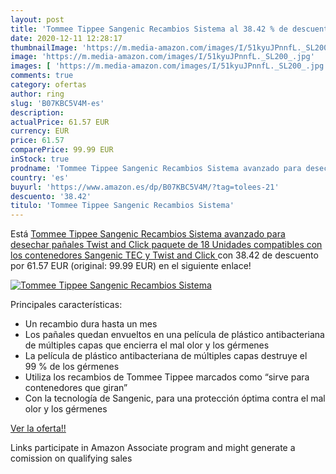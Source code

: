 ```yaml
---
layout: post
title: 'Tommee Tippee Sangenic Recambios Sistema al 38.42 % de descuento'
date: 2020-12-11 12:28:17
thumbnailImage: 'https://m.media-amazon.com/images/I/51kyuJPnnfL._SL200_.jpg'
image: 'https://m.media-amazon.com/images/I/51kyuJPnnfL._SL200_.jpg'
images: [ 'https://m.media-amazon.com/images/I/51kyuJPnnfL._SL200_.jpg' ]
comments: true
category: ofertas
author: ring
slug: 'B07KBC5V4M-es'
description:
actualPrice: 61.57 EUR
currency: EUR
price: 61.57
comparePrice: 99.99 EUR
inStock: true
prodname: 'Tommee Tippee Sangenic Recambios Sistema avanzado para desechar pañales Twist and Click  paquete de 18 Unidades  compatibles con los contenedores Sangenic TEC y Twist and Click '
country: 'es'
buyurl: 'https://www.amazon.es/dp/B07KBC5V4M/?tag=tolees-21'
descuento: '38.42'
titulo: 'Tommee Tippee Sangenic Recambios Sistema'
---
```


Está [Tommee Tippee Sangenic Recambios Sistema avanzado para desechar pañales Twist and Click  paquete de 18 Unidades  compatibles con los contenedores Sangenic TEC y Twist and Click ](https://www.amazon.es/dp/B07KBC5V4M/?tag=tolees-21) con 38.42 de descuento por 61.57 EUR (original: 99.99 EUR) en el siguiente enlace!

[![Tommee Tippee Sangenic Recambios Sistema](https://m.media-amazon.com/images/I/51kyuJPnnfL._SL200_.jpg)](https://www.amazon.es/dp/B07KBC5V4M/?tag=tolees-21)

Principales características:

- Un recambio dura hasta un mes
- Los pañales quedan envueltos en una película de plástico antibacteriana de múltiples capas que encierra el mal olor y los gérmenes
- La película de plástico antibacteriana de múltiples capas destruye el 99 % de los gérmenes
- Utiliza los recambios de Tommee Tippee marcados como “sirve para contenedores que giran”
- Con la tecnología de Sangenic, para una protección óptima contra el mal olor y los gérmenes

[Ver la oferta!!](https://www.amazon.es/dp/B07KBC5V4M/?tag=tolees-21)

Links participate in Amazon Associate program and might generate a comission on qualifying sales



